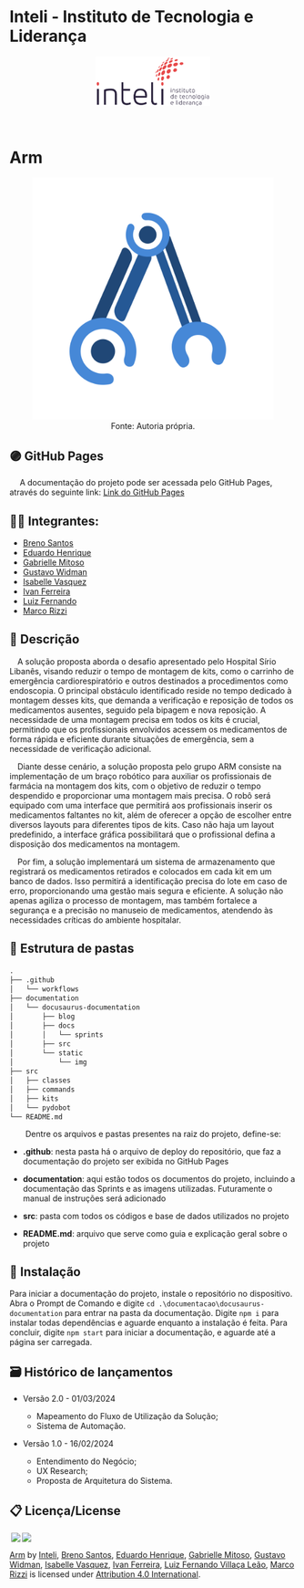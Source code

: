 # Inteli - Instituto de Tecnologia e Liderança 

<p align="center">
<a href= "https://www.inteli.edu.br/"><img src="documentation\docusaurus-documentation\static\img\inteli.png" alt="Inteli - Instituto de Tecnologia e Liderança" border="0" width=40% height=40%></a>
</p>

<br>

# Arm

<figure>
  <figcaption style="text-align: center;"></figcaption>
  <img src="documentation\docusaurus-documentation\static\img\logo_arm.png" />
  <figcaption style="text-align: center;">Fonte: Autoria própria.</figcaption>
</figure>

## 🟣 GitHub Pages

&emsp; A documentação do projeto pode ser acessada pelo GitHub Pages, através do seguinte link:
<a href="https://inteli-college.github.io/2024-T0008-EC05-G01/">Link do GitHub Pages</a>

## 👨‍🎓 Integrantes: 
- <a href="https://www.linkedin.com/in/breno-santos-0843131b8/">Breno Santos</a>
- <a href="https://www.linkedin.com/in/eduardo-henrique-dos-santos-8b24451b8/">Eduardo Henrique</a>
- <a href="https://www.linkedin.com/in/gabrielle-mitoso-6253a219b/">Gabrielle Mitoso</a> 
- <a href="https://www.linkedin.com/in/gustavo-widman/">Gustavo Widman</a> 
- <a href="https://www.linkedin.com/in/isabelle-beatriz-vasquez-oliveira-55a19626a/">Isabelle Vasquez</a> 
- <a href="https://www.linkedin.com/in/naruto/">Ivan Ferreira</a>
- <a href="https://www.linkedin.com/in/luiz-fernando-villaça-leão-930568271/">Luiz Fernando</a>
- <a href="https://www.linkedin.com/in/marco-antonio-rizzi-620b56257/">Marco Rizzi</a>

## 📜 Descrição

&emsp;A solução proposta aborda o desafio apresentado pelo Hospital Sírio Libanês, visando reduzir o tempo de montagem de kits, como o carrinho de emergência cardiorespiratório e outros destinados a procedimentos como endoscopia. O principal obstáculo identificado reside no tempo dedicado à montagem desses kits, que demanda a verificação e reposição de todos os medicamentos ausentes, seguido pela bipagem e nova reposição. A necessidade de uma montagem precisa em todos os kits é crucial, permitindo que os profissionais envolvidos acessem os medicamentos de forma rápida e eficiente durante situações de emergência, sem a necessidade de verificação adicional.

&emsp;Diante desse cenário, a solução proposta pelo grupo ARM consiste na implementação de um braço robótico para auxiliar os profissionais de farmácia na montagem dos kits, com o objetivo de reduzir o tempo despendido e proporcionar uma montagem mais precisa. O robô será equipado com uma interface que permitirá aos profissionais inserir os medicamentos faltantes no kit, além de oferecer a opção de escolher entre diversos layouts para diferentes tipos de kits. Caso não haja um layout predefinido, a interface gráfica possibilitará que o profissional defina a disposição dos medicamentos na montagem.

&emsp;Por fim, a solução implementará um sistema de armazenamento que registrará os medicamentos retirados e colocados em cada kit em um banco de dados. Isso permitirá a identificação precisa do lote em caso de erro, proporcionando uma gestão mais segura e eficiente. A solução não apenas agiliza o processo de montagem, mas também fortalece a segurança e a precisão no manuseio de medicamentos, atendendo às necessidades críticas do ambiente hospitalar.

## 📁 Estrutura de pastas

```
.
├── .github
│   └── workflows
├── documentation
│   └── docusaurus-documentation
│       ├── blog
│       ├── docs
│       │   └── sprints
│       ├── src
│       └── static
│           └── img
├── src
│   ├── classes
│   ├── commands
│   ├── kits
│   └── pydobot
└── README.md
```

&emsp;&emsp;Dentre os arquivos e pastas presentes na raiz do projeto, define-se:

- <b>.github</b>: nesta pasta há o arquivo de deploy do repositório, que faz a documentação do projeto ser exibida no GitHub Pages

- <b>documentation</b>: aqui estão todos os documentos do projeto, incluindo a documentação das Sprints e as imagens utilizadas. Futuramente o manual de instruções será adicionado

- <b>src</b>: pasta com todos os códigos e base de dados utilizados no projeto

- <b>README.md</b>: arquivo que serve como guia e explicação geral sobre o projeto 

## 🔧 Instalação

Para iniciar a documentação do projeto, instale o repositório no dispositivo. Abra o Prompt de Comando e digite ```cd .\documentacao\docusaurus-documentation``` para entrar na pasta da documentação.
Digite ```npm i``` para instalar todas dependências e aguarde enquanto a instalação é feita.
Para concluir, digite ```npm start``` para iniciar a documentação, e aguarde até a página ser carregada.

## 🗃 Histórico de lançamentos

* Versão 2.0 - 01/03/2024
    * Mapeamento do Fluxo de Utilização da Solução;
    * Sistema de Automação.

* Versão 1.0 - 16/02/2024
    * Entendimento do Negócio;
    * UX Research;
    * Proposta de Arquitetura do Sistema.

## 📋 Licença/License

<img style="height:22px!important;margin-left:3px;vertical-align:text-bottom;" src="https://mirrors.creativecommons.org/presskit/icons/cc.svg?ref=chooser-v1"><img style="height:22px!important;margin-left:3px;vertical-align:text-bottom;" src="https://mirrors.creativecommons.org/presskit/icons/by.svg?ref=chooser-v1"><p xmlns:cc="http://creativecommons.org/ns#" xmlns:dct="http://purl.org/dc/terms/"><a property="dct:title" rel="cc:attributionURL" href="https://github.com/Inteli-College/2024-T0008-EC05-G01">Arm</a> by <a rel="cc:attributionURL dct:creator" property="cc:attributionName" href="https://github.com/InteliProjects">Inteli</a>, <a property="dct:title" rel="cc:attributionURL" href="https://www.linkedin.com/in/breno-santos-0843131b8/">Breno Santos</a>, <a property="dct:title" rel="cc:attributionURL" href="https://www.linkedin.com/in/eduardo-henrique-dos-santos-8b24451b8/">Eduardo Henrique</a>, <a property="dct:title" rel="cc:attributionURL" href="https://www.linkedin.com/in/gabrielle-mitoso-6253a219b/">Gabrielle Mitoso</a>, <a property="dct:title" rel="cc:attributionURL" href="https://www.linkedin.com/in/gustavo-widman/">Gustavo Widman</a>, <a property="dct:title" rel="cc:attributionURL" href="https://www.linkedin.com/in/isabelle-beatriz-vasquez-oliveira-55a19626a/">Isabelle Vasquez</a>, <a property="dct:title" rel="cc:attributionURL" href="https://www.linkedin.com/in/naruto/">Ivan Ferreira</a>, <a property="dct:title" rel="cc:attributionURL" href="https://www.linkedin.com/in/luiz-fernando-villaça-leão-930568271/">Luiz Fernando Villaça Leão</a>, <a property="dct:title" rel="cc:attributionURL" href="https://www.linkedin.com/in/marco-antonio-rizzi-620b56257/">Marco Rizzi</a> is licensed under <a href="http://creativecommons.org/licenses/by/4.0/?ref=chooser-v1" target="_blank" rel="license noopener noreferrer" style="display:inline-block;">Attribution 4.0 International</a>.</p>